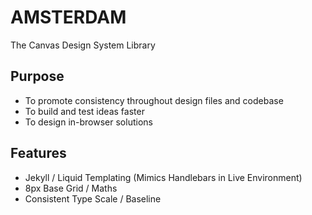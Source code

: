 # AMSTERDAM

The Canvas Design System Library

## Purpose

* To promote consistency throughout design files and codebase
* To build and test ideas faster
* To design in-browser solutions

## Features

* Jekyll / Liquid Templating (Mimics Handlebars in Live Environment)
* 8px Base Grid / Maths
* Consistent Type Scale / Baseline
